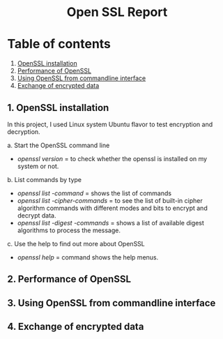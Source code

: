 <h1 align=center> Open SSL Report <h1>
  
# Table of contents
  
1. [OpenSSL installation](#installation)
2. [Performance of OpenSSL](#performance)
3. [Using OpenSSL from commandline interface](#cmd)
4. [Exchange of encrypted data](#exchanged)

## 1. OpenSSL installation <a name="installation"></a>
  <p> In this project, I used Linux system Ubuntu flavor to test encryption and decryption.</p>
    <p>a. Start the OpenSSL command line
      <ul>
         <li><i>openssl version</i> = to check whether the openssl is installed on my system or not.</li>
      </ul>
    </p>

   <p>b. List commands by type 
      <ul>
        <li><i>openssl list -command</i> = shows the list of commands</li>
        <li><i>openssl list -cipher-commands</i> = to see the list of built-in cipher algorithm commands with different modes and bits to encrypt and decrypt data.</li>
        <li><i>openssl list -digest -commands</i> = shows a list of available digest algorithms to process the message.</li>
      </ul>
    </p>

   <p> c. Use the help to find out more about OpenSSL
      <ul>
        <li><i>openssl help</i> = command shows the help menus.</li>
      </ul>
   </p>
   
## 2. Performance of OpenSSL <a name="performance"></a>
 
## 3. Using OpenSSL from commandline interface<a name="cmd"></a>
 
## 4. Exchange of encrypted data <a name="exchanged"></a>
  
